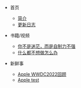 * 首页
  * [简介](/README.md)

  - [更新日志](/log.md)
* 书籍/视频
  * [你不是迷茫，而是自制力不强](/nibus.md)
  * [什么都不想做怎么办](/220605.md)
* 新鲜事
  * [Apple WWDC2022回顾](/pie0608.md)
  * [Apple test](/pie0608.html)
